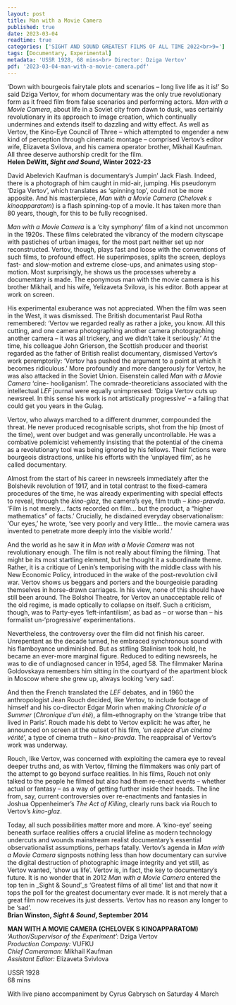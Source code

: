 ```yaml
---
layout: post
title: Man with a Movie Camera
published: true
date: 2023-03-04
readtime: true
categories: ['SIGHT AND SOUND GREATEST FILMS OF ALL TIME 2022<br>9=']
tags: [Documentary, Experimental]
metadata: 'USSR 1928, 68 mins<br> Director: Dziga Vertov'
pdf: '2023-03-04-man-with-a-movie-camera.pdf'
---
```


‘Down with bourgeois fairytale plots and scenarios – long live life as it is!’ So said Dziga Vertov, for whom documentary was the only true revolutionary form as it freed film from false scenarios and performing actors. _Man with a Movie Camera_, about life in a Soviet city from dawn to dusk, was certainly revolutionary in its approach to image creation, which continually undermines and extends itself to dazzling and witty effect. As well as Vertov, the Kino-Eye Council of Three – which attempted to engender a new kind of perception through cinematic montage – comprised Vertov’s editor wife, Elizaveta Svilova, and his camera operator brother, Mikhail Kaufman. All three deserve authorship credit for the film.  
**Helen DeWitt, _Sight and Sound_, Winter 2022-23**  

David Abelevich Kaufman is documentary’s Jumpin’ Jack Flash. Indeed, there is a photograph of him caught in mid-air, jumping. His pseudonym ‘Dziga Vertov’, which translates as ‘spinning top’, could not be more apposite. And his masterpiece, _Man with a Movie Camera_ (_Chelovek s kinoapparatom_) is a flash spinning-top of a movie. It has taken more than 80 years, though, for this to be fully recognised.

_Man with a Movie Camera_ is a ‘city symphony’ film of a kind not uncommon in the 1920s. These films celebrated the vibrancy of the modern cityscape with pastiches of urban images, for the most part neither set up nor reconstructed. Vertov, though, plays fast and loose with the conventions of such films, to profound effect. He superimposes, splits the screen, deploys fast- and slow-motion and extreme close-ups, and animates using stop- motion. Most surprisingly, he shows us the processes whereby a documentary is made. The eponymous man with the movie camera is his brother Mikhail, and his wife, Yelizaveta Svilova, is his editor. Both appear at work on screen.

His experimental exuberance was not appreciated. When the film was seen in the West, it was dismissed. The British documentarist Paul Rotha remembered: ‘Vertov we regarded really as rather a joke, you know. All this cutting, and one camera photographing another camera photographing another camera – it was all trickery, and we didn’t take it seriously.’ At the time, his colleague John Grierson, the Scottish producer and theorist regarded as the father of British realist documentary, dismissed Vertov’s work peremptorily: ‘Vertov has pushed the argument to a point at which it becomes ridiculous.’ More profoundly and more dangerously for Vertov, he was also attacked in the Soviet Union. Eisenstein called _Man with a Movie Camera_ ‘cine- hooliganism’. The comrade-theoreticians associated with the intellectual _LEF_ journal were equally unimpressed: ‘Dziga Vertov cuts up newsreel. In this sense his work is not artistically progressive’ – a failing that could get you years in the Gulag.

Vertov, who always marched to a different drummer, compounded the threat. He never produced recognisable scripts, shot from the hip (most of the time), went over budget and was generally uncontrollable. He was a combative polemicist vehemently insisting that the potential of the cinema as a revolutionary tool was being ignored by his fellows. Their fictions were bourgeois distractions, unlike his efforts with the ‘unplayed film’, as he called documentary.

Almost from the start of his career in newsreels immediately after the Bolshevik revolution of 1917, and in total contrast to the fixed-camera procedures of the time, he was already experimenting with special effects to reveal, through the _kino-glaz_, the camera’s eye, film truth – _kino-pravda_. ‘Film is not merely... facts recorded on film... but the product, a “higher mathematics” of facts.’ Crucially, he disdained everyday observationalism: ‘Our eyes,’ he wrote, ‘see very poorly and very little... the movie camera was invented to penetrate more deeply into the visible world.’

And the world as he saw it in _Man with a Movie Camera_ was not revolutionary enough. The film is not really about filming the filming. That might be its most startling element, but he thought it a subordinate theme. Rather, it is a critique of Lenin’s temporising with the middle class with his New Economic Policy, introduced in the wake of the post-revolution civil war. Vertov shows us beggars and porters and the bourgeoisie parading themselves in horse-drawn carriages. In his view, none of this should have still been around. The Bolshoi Theatre, for Vertov an unacceptable relic of the old regime, is made optically to collapse on itself. Such a criticism, though, was to Party-eyes ‘left-infantilism’, as bad as – or worse than – his formalist un-‘progressive’ experimentations.

Nevertheless, the controversy over the film did not finish his career. Unrepentant as the decade turned, he embraced synchronous sound with his flamboyance undiminished. But as stifling Stalinism took hold, he became an ever-more marginal figure. Reduced to editing newsreels, he was to die of undiagnosed cancer in 1954, aged 58. The filmmaker Marina Goldovskaya remembers him sitting in the courtyard of the apartment block in Moscow where she grew up, always looking ‘very sad’.

And then the French translated the _LEF_ debates, and in 1960 the anthropologist Jean Rouch decided, like Vertov, to include footage of himself and his co-director Edgar Morin when making _Chronicle of a Summer_ (_Chronique d’un été_), a film-ethnography on the ‘strange tribe that lived in Paris’. Rouch made his debt to Vertov explicit: he was after, he announced on screen at the outset of his film, ‘_un espèce d’un cinéma vérité_’, a type of cinema truth – _kino-pravda_. The reappraisal of Vertov’s work was underway.

Rouch, like Vertov, was concerned with exploiting the camera eye to reveal deeper truths and, as with Vertov, filming the filmmakers was only part of the attempt to go beyond surface realities. In his films, Rouch not only talked to the people he filmed but also had them re-enact events – whether actual or fantasy – as a way of getting further inside their heads. The line from, say, current controversies over re-enactments and fantasies in Joshua Oppenheimer’s _The Act of Killing_, clearly runs back via Rouch to Vertov’s _kino-glaz_.

Today, all such possibilities matter more and more. A ‘kino-eye’ seeing beneath surface realities offers a crucial lifeline as modern technology undercuts and wounds mainstream realist documentary’s essential observationalist assumptions, perhaps fatally. Vertov’s agenda in _Man with a Movie Camera_ signposts nothing less than how documentary can survive the digital destruction of photographic image integrity and yet still, as Vertov wanted, ‘show us life’. Vertov is, in fact, the key to documentary’s future. It is no wonder that in 2012 _Man with a Movie Camera_ entered the top ten in _Sight & Sound’_s ‘Greatest films of all time’ list and that now it tops the poll for the greatest documentary ever made. It is not merely that a great film now receives its just desserts. Vertov has no reason any longer to be ‘sad’.  
**Brian Winston, _Sight & Sound_, September 2014**  

**MAN WITH A MOVIE CAMERA (CHELOVEK S KINOAPPARATOM)**  
_‘Author/Supervisor of the Experiment’:_ Dziga Vertov  
_Production Company:_ VUFKU  
_Chief Cameraman:_ Mikhail Kaufman  
_Assistant Editor:_ Elizaveta Svivlova  
  
USSR 1928  
68 mins  

With live piano accompaniment by Cyrus Gabrysch on  Saturday 4 March  
<!--stackedit_data:
eyJoaXN0b3J5IjpbODM4NTcwMzc2XX0=
-->